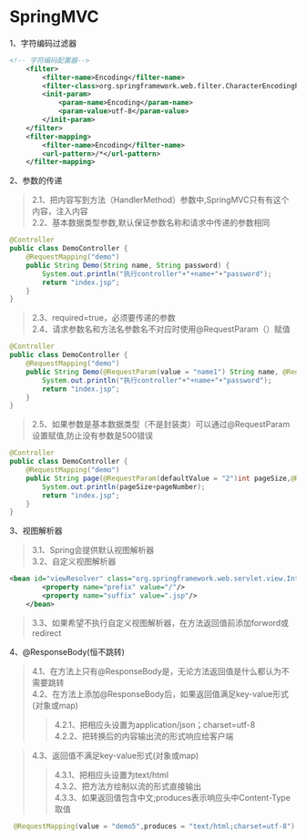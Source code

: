 SpringMVC
=========
1、字符编码过滤器<br>
```xml
<!-- 字符编码配置器-->
    <filter>
        <filter-name>Encoding</filter-name>
        <filter-class>org.springframework.web.filter.CharacterEncodingFilter</filter-class>
        <init-param>
            <param-name>Encoding</param-name>
            <param-value>utf-8</param-value>
        </init-param>
    </filter>
    <filter-mapping>
        <filter-name>Encoding</filter-name>
        <url-pattern>/*</url-pattern>
    </filter-mapping>
```
2、参数的传递<br>
>2.1、把内容写到方法（HandlerMethod）参数中,SpringMVC只有有这个内容，注入内容<br>
>2.2、基本数据类型参数,默认保证参数名称和请求中传递的参数相同<br>
```java
@Controller
public class DemoController {
    @RequestMapping("demo")
    public String Demo(String name, String password) {
        System.out.println("执行controller"+"+name+"+"password");
        return "index.jsp";
    }
}
```
>2.3、required=true，必须要传递的参数<br>
>2.4、请求参数名和方法名参数名不对应时使用@RequestParam（）赋值<br>
```java
@Controller
public class DemoController {
    @RequestMapping("demo")
    public String Demo(@RequestParam(value = "name1") String name, @RequestParam(value = "password1") String password) {
        System.out.println("执行controller"+"+name+"+"password");
        return "index.jsp";
    }
}
```
>2.5、如果参数是基本数据类型（不是封装类）可以通过@RequestParam设置赋值,防止没有参数是500错误<br>
```java
@Controller
public class DemoController {
    @RequestMapping("demo")
    public String page(@RequestParam(defaultValue = "2")int pageSize,@RequestParam(defaultValue = "1") int pageNumber){
        System.out.println(pageSize+pageNumber);
        return "index.jsp";
    }
}
```
3、视图解析器<br>
>3.1、Spring会提供默认视图解析器<br>
>3.2、自定义视图解析器<br>
```xml
<bean id="viewResolver" class="org.springframework.web.servlet.view.InternalResourceViewResolver">
        <property name="prefix" value="/"/>
        <property name="suffix" value=".jsp"/>
    </bean>
```
>3.3、如果希望不执行自定义视图解析器，在方法返回值前添加forword或redirect

4、@ResponseBody(恒不跳转)
>4.1、在方法上只有@ResponseBody是，无论方法返回值是什么都认为不需要跳转<br>
>4.2、在方法上添加@ResponseBody后，如果返回值满足key-value形式(对象或map)<br>
>>4.2.1、把相应头设置为application/json；charset=utf-8<br>
>>4.2.2、把转换后的内容输出流的形式响应给客户端<br>

>4.3、返回值不满足key-value形式(对象或map)<br>
>>4.3.1、把相应头设置为text/html<br>
>>4.3.2、把方法方绘制以流的形式直接输出<br>
>>4.3.3、如果返回值包含中文;produces表示响应头中Content-Type取值<br>
```java
 @RequestMapping(value = "demo5",produces = "text/html;charset=utf-8")
```